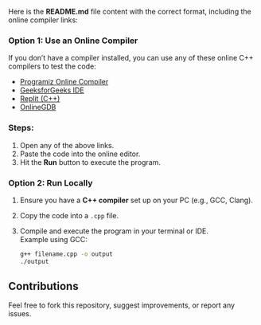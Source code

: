 Here is the **README.md** file content with the correct format, including the online compiler links:  

### **Option 1: Use an Online Compiler**
If you don’t have a compiler installed, you can use any of these online C++ compilers to test the code:

- [Programiz Online Compiler](https://www.programiz.com/cpp-programming/online-compiler/)
- [GeeksforGeeks IDE](https://ide.geeksforgeeks.org/)
- [Replit (C++)](https://replit.com/)
- [OnlineGDB](https://www.onlinegdb.com/online_c++_compiler)

### Steps:
1. Open any of the above links.
2. Paste the code into the online editor.
3. Hit the **Run** button to execute the program.


### **Option 2: Run Locally**
1. Ensure you have a **C++ compiler** set up on your PC (e.g., GCC, Clang).
2. Copy the code into a `.cpp` file.
3. Compile and execute the program in your terminal or IDE.  
   Example using GCC:

   
   ```bash
   g++ filename.cpp -o output
   ./output

## **Contributions**
Feel free to fork this repository, suggest improvements, or report any issues.
